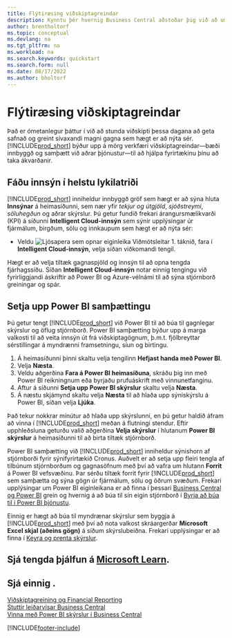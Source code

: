 ```yaml
---
title: Flýtiræsing viðskiptagreindar
description: Kynntu þér hvernig Business Central aðstoðar þig við að umbreyta gögnum fyrirtækisins í innsýn sem hægt er að nýta sér með skýrslur og stjórnborðum viðskiptagreindar.
author: brentholtorf
ms.topic: conceptual
ms.devlang: na
ms.tgt_pltfrm: na
ms.workload: na
ms.search.keywords: quickstart
ms.search.form: null
ms.date: 08/17/2022
ms.author: bholtorf
---
```


# Flýtiræsing viðskiptagreindar

Það er ómetanlegur þáttur í við að stunda viðskipti þessa dagana að geta safnað og greint sívaxandi magni gagna sem hægt er að nýta sér. [!INCLUDE[prod_short](includes/prod_short.md)] býður upp á mörg verkfæri viðskiptagreindar&mdash;bæði innbyggð og samþætt við aðrar þjónustur&mdash;til að hjálpa fyrirtækinu þínu að taka ákvarðanir.

## Fáðu innsýn í helstu lykilatriði

[!INCLUDE[prod_short](includes/prod_short.md)] inniheldur innbyggð gröf sem hægt er að sýna hluta **Innsýnar** á heimasíðunni, sem nær yfir *tekjur og útgjöld*, *sjóðstreymi*, *söluhegðun* og aðrar skýrslur. Þú getur fundið frekari árangursmælikvarði (KPI) á síðunni **Intelligent Cloud-innsýn** sem sýnir upplýsingar úr fjármálum, birgðum, sölu og innkaupum sem hægt er að nýta sér:

* Veldu ![Ljósapera sem opnar eiginleika Viðmótsleitar 1.](media/ui-search/search_small.png "Segðu mér hvað þú vilt gera") táknið, fara í **Intelligent Cloud-innsýn**, velja síðan viðkomandi tengil.

Hægt er að velja tiltæk gagnaspjöld og innsýn til að opna tengda fjárhagssíðu. Síðan **Intelligent Cloud-innsýn** notar einnig tengingu við fyrirliggjandi áskriftir að Power BI og Azure-vélnámi til að sýna stjórnborð greiningar og spár.

## Setja upp Power BI samþættingu

Þú getur tengt [!INCLUDE[prod_short](includes/prod_short.md)] við Power BI til að búa til gagnlegar skýrslur og öflug stjórnborð. Power BI samþætting býður upp á marga valkosti til að veita innsýn út frá viðskiptagögnum, þ.m.t. fjölbreyttar sérstillingar á myndrænni framsetningu, síun og birtingu.

1. Á heimasíðunni þinni skaltu velja tengilinn **Hefjast handa með Power BI**.
2. Velja **Næsta**.
3. Veldu aðgerðina **Fara á Power BI heimasíðuna**, skráðu þig inn með Power BI reikningnum eða byrjaðu prufuáskrift með vinnunetfanginu.
4. Aftur á síðunni **Setja upp Power BI skýrslur** skaltu velja **Næsta**.
5. Á næstu skjámynd skaltu velja **Næsta** til að hlaða upp sýniskýrslu á Power BI, síðan velja **Ljúka**.

Það tekur nokkrar mínútur að hlaða upp skýrslunni, en þú getur haldið áfram að vinna í [!INCLUDE[prod_short](includes/prod_short.md)] meðan á flutningi stendur. Eftir upphleðsluna geturðu valið aðgerðina **Velja skýrslur** í hlutanum **Power BI skýrslur** á heimasíðunni til að birta tiltæk stjórnborð.

Power BI samþætting við [!INCLUDE[prod_short](includes/prod_short.md)] inniheldur sýnishorn af stjórnborði fyrir sýnifyrirtækið Cronus. Auðvelt er að setja upp fleiri tengla af tilbúnum stjórnborðum og gagnasöfnum með því að vafra um hlutann **Forrit** á Power BI vefsvæðinu. Þar sérðu tiltæk forrit fyrir [!INCLUDE[prod_short](includes/prod_short.md)] sem samþætta og sýna gögn úr fjármálum, sölu og öðrum svæðum. Frekari upplýsingar um Power BI eiginleikana er að finna í þessari [Business Central og Power BI](admin-powerbi.md) grein og hvernig á að búa til sín eigin stjórnborð í [Byrja að búa til í Power BI þjónustu](/power-bi/fundamentals/service-get-started).

Einnig er hægt að búa til myndrænar skýrslur sem byggja á [!INCLUDE[prod_short](includes/prod_short.md)] með því að nota valkost skráargerðar **Microsoft Excel skjal (aðeins gögn)** á síðum skýrslubeiðna. Frekari upplýsingar er að finna í [Keyra og prenta skýrslur](ui-work-report.md).

## Sjá tengda þjálfun á [Microsoft Learn](/learn/paths/use-power-bi).

## Sjá einnig .

[Viðskiptagreining og Financial Reporting](bi.md)  
[Stuttir leiðarvísar Business Central](quick-start-business-central.md)  
[Vinna með Power BI skýrslur í Business Central](across-working-with-powerbi.md)  

[!INCLUDE[footer-include](includes/footer-banner.md)]
